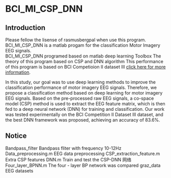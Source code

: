 # BCI_MI_CSP_DNN
## Introduction
  Please fellow the lisense of rasmusbergpal when use this program.<br>
  BCI_MI_CSP_DNN is a matlab progam for the classification Motor Imagery EEG signals.<br>
  BCI_MI_CSP_DNN programed based on matlab deep learning Toolbox
  The theory of this program based on CSP and DNN algorithm
  This performance of this program is based on BCI Competioion II dataset III [click here for more information](http://www.bbci.de/competition/ii/). <br>
  
In this study, our goal was to use deep learning methods to improve the classification performance of motor imagery EEG signals. 
Therefore, we propose a classification method based on deep learning for motor imagery EEG signals. Based on the pre-processed raw
EEG signals, a co-space model (CSP) method is used to extract the EEG feature matrix, which is then fed to a deep neural network 
(DNN) for training and classification. Our work was tested experimentally on the BCI Competition II Dataset III dataset, and the 
best DNN framework was proposed, achieving an accuracy of 83.6%.<br>

## Notice
  Bandpass_filter              Bandpass fliter with frequency 10-12Hz
  Data_preprocessing.m         EEG data preprocessing
  CSP_extraction_feature.m     Extra CSP features
  DNN.m                        Train and test the CSP-DNN 网络  
  Four_layer_BPNN.m            The four - layer BP network was compared
  graz_data                    EEG datasets
 
